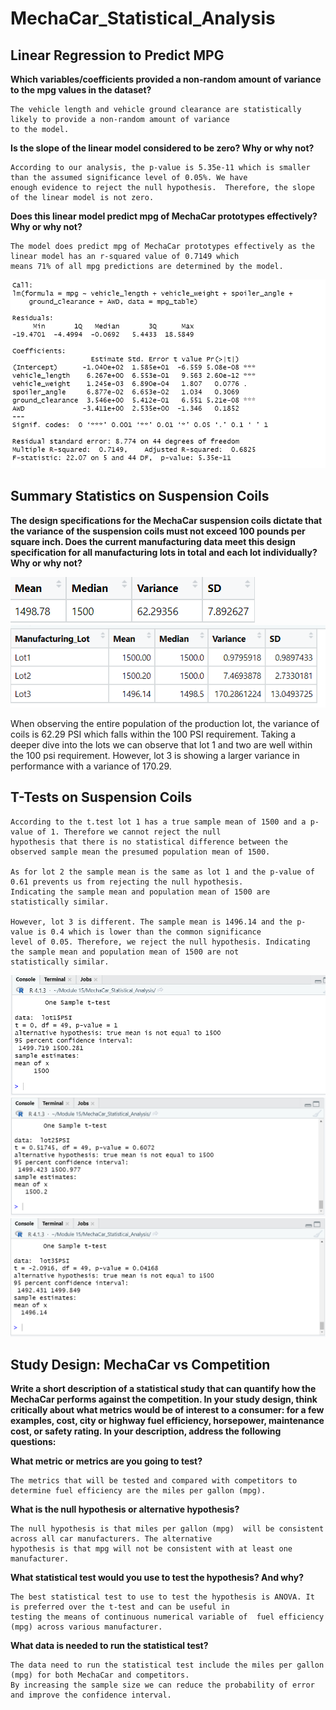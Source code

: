 # MechaCar_Statistical_Analysis
## Linear Regression to Predict MPG

__Which variables/coefficients provided a non-random amount of variance to the mpg values in the dataset?__
    
    The vehicle length and vehicle ground clearance are statistically likely to provide a non-random amount of variance 
    to the model. 


__Is the slope of the linear model considered to be zero? Why or why not?__
    
    According to our analysis, the p-value is 5.35e-11 which is smaller than the assumed significance level of 0.05%. We have 
    enough evidence to reject the null hypothesis.  Therefore, the slope of the linear model is not zero.

__Does this linear model predict mpg of MechaCar prototypes effectively? Why or why not?__

    The model does predict mpg of MechaCar prototypes effectively as the linear model has an r-squared value of 0.7149 which 
    means 71% of all mpg predictions are determined by the model. 
    
![](Resources/MechaCarChallengeSummary.png)

## Summary Statistics on Suspension Coils

__The design specifications for the MechaCar suspension coils dictate that the variance of the suspension coils must not exceed 100 pounds per square inch. Does the current manufacturing data meet this design specification for all manufacturing lots in total and each lot individually? Why or why not?__

![](Resources/overall_lot_summary.png)
![](Resources/lot_summary.png)

<insert lot_summary>
When observing the entire population of the production lot, the variance of coils is 62.29 PSI which falls within the 100 PSI requirement. Taking a deeper dive into the lots we can observe that lot 1 and two are well within the 100 psi requirement. However, lot 3 is showing a larger variance in performance with a variance of 170.29. 

## T-Tests on Suspension Coils
    According to the t.test lot 1 has a true sample mean of 1500 and a p-value of 1. Therefore we cannot reject the null 
    hypothesis that there is no statistical difference between the observed sample mean the presumed population mean of 1500.
    
    As for lot 2 the sample mean is the same as lot 1 and the p-value of 0.61 prevents us from rejecting the null hypothesis. 
    Indicating the sample mean and population mean of 1500 are statistically similar. 
    
    However, lot 3 is different. The sample mean is 1496.14 and the p-value is 0.4 which is lower than the common significance
    level of 0.05. Therefore, we reject the null hypothesis. Indicating the sample mean and population mean of 1500 are not 
    statistically similar. 

![](Resources/lot1_ttest.png)
![](Resources/lot2_ttest.png)
![](Resources/lot3_ttest.png)

## Study Design: MechaCar vs Competition
__Write a short description of a statistical study that can quantify how the MechaCar performs against the competition. In your study design, think critically about what metrics would be of interest to a consumer: for a few examples, cost, city or highway fuel efficiency, horsepower, maintenance cost, or safety rating.
In your description, address the following questions:__

__What metric or metrics are you going to test?__
    
    The metrics that will be tested and compared with competitors to determine fuel efficiency are the miles per gallon (mpg).
    
__What is the null hypothesis or alternative hypothesis?__

    The null hypothesis is that miles per gallon (mpg)  will be consistent across all car manufacturers. The alternative 
    hypothesis is that mpg will not be consistent with at least one manufacturer.
__What statistical test would you use to test the hypothesis? And why?__

    The best statistical test to use to test the hypothesis is ANOVA. It is preferred over the t-test and can be useful in 
    testing the means of continuous numerical variable of  fuel efficiency (mpg) across various manufacturer. 

__What data is needed to run the statistical test?__

    The data need to run the statistical test include the miles per gallon (mpg) for both MechaCar and competitors. 
    By increasing the sample size we can reduce the probability of error and improve the confidence interval.
